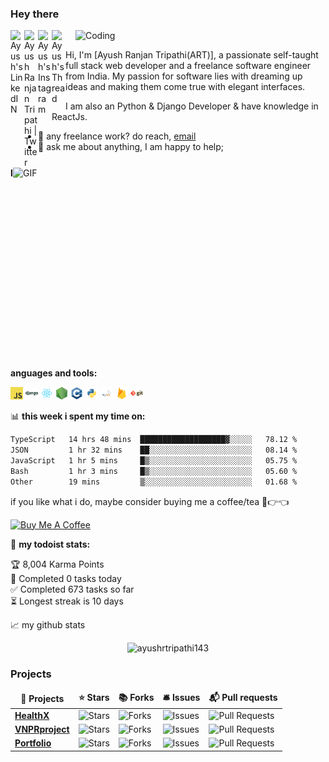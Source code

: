 ### Hey there 
<a href="https://www.linkedin.com/in/ayushranjantripathi/">
  <img align="left" alt="Ayush's LinkedIN" width="22px" src="https://raw.githubusercontent.com/hussainweb/hussainweb/main/icons/linkedin.png" />
</a>
<a href=" https://twitter.com/ayushrtripathi ">
  <img align="left" alt="Ayush Ranjan Tripathi | Twitter" width="22px" src="https://raw.githubusercontent.com/hussainweb/hussainweb/main/icons/twitter.png" />
</a>
<a href=" https://instagram.com/ayush_r_tripathi143 ">
  <img align="left" alt="Ayush's Instagram" width="22px" src="https://raw.githubusercontent.com/hussainweb/hussainweb/main/icons/instagram.png" />
</a>
<a href="https://www.threads.net/@ayush_r_tripathi143">
  <img align="left" alt="Ayush's Thread" width="22px" src="https://raw.githubusercontent.com/hussainweb/hussainweb/main/icons/threads.png" />
</a>

<img align="right" alt="Coding" width="400" src="https://th.bing.com/th/id/R.54c9af226721e95539a5cd9592d635bb?rik=pQNFNX3MXrFJdQ&riu=http%3a%2f%2fstore.outsourcingpundit.com%2fwp-content%2fuploads%2f2019%2f01%2ffocus-animation.gif&ehk=68Llss3Mjyn992cDHPwHGdT7F4pj746e%2fDDu6l4ZzHA%3d&risl=&pid=ImgRaw&r=0">

<br />

Hi, I'm [Ayush Ranjan Tripathi(ART)], a passionate self-taught full stack web developer and a freelance software engineer from India. My passion for software lies with dreaming up ideas and making them come true with elegant interfaces.

I am also an Python & Django Developer & have knowledge in ReactJs.


  <img align="right" alt="GIF" src="https://github.com/ayushrtripathi143/ayushrtripathi143/blob/master/code.gif?raw=true" width="500" height="320" />
  
- 💼 any freelance work? do reach,  [email](mailto:ayushrtripathi143@gmail.com)
- 💬 ask me about anything, I am happy to help;

**languages and tools:**  

<code><img height="20" src="https://raw.githubusercontent.com/github/explore/80688e429a7d4ef2fca1e82350fe8e3517d3494d/topics/javascript/javascript.png"></code>
<code><img height="20" src="https://raw.githubusercontent.com/github/explore/80688e429a7d4ef2fca1e82350fe8e3517d3494d/topics/django/django.png"></code>
<code><img height="20" src="https://raw.githubusercontent.com/github/explore/80688e429a7d4ef2fca1e82350fe8e3517d3494d/topics/react/react.png"></code>
<code><img height="20" src="https://raw.githubusercontent.com/github/explore/80688e429a7d4ef2fca1e82350fe8e3517d3494d/topics/nodejs/nodejs.png"></code>
<code><img height="20" src="https://raw.githubusercontent.com/github/explore/80688e429a7d4ef2fca1e82350fe8e3517d3494d/topics/cpp/cpp.png"></code>
<code><img height="20" src="https://raw.githubusercontent.com/github/explore/80688e429a7d4ef2fca1e82350fe8e3517d3494d/topics/python/python.png"></code>
<code><img height="20" src="https://raw.githubusercontent.com/github/explore/80688e429a7d4ef2fca1e82350fe8e3517d3494d/topics/mysql/mysql.png"></code>
<code><img height="20" src="https://raw.githubusercontent.com/github/explore/80688e429a7d4ef2fca1e82350fe8e3517d3494d/topics/firebase/firebase.png"></code>
<code><img height="20" src="https://raw.githubusercontent.com/github/explore/80688e429a7d4ef2fca1e82350fe8e3517d3494d/topics/git/git.png"></code>

📊 **this week i spent my time on:**
<!--START_SECTION:waka-->

```txt
TypeScript   14 hrs 48 mins  ███████████████████▓░░░░░   78.12 %
JSON         1 hr 32 mins    ██░░░░░░░░░░░░░░░░░░░░░░░   08.14 %
JavaScript   1 hr 5 mins     █▒░░░░░░░░░░░░░░░░░░░░░░░   05.75 %
Bash         1 hr 3 mins     █▒░░░░░░░░░░░░░░░░░░░░░░░   05.60 %
Other        19 mins         ▒░░░░░░░░░░░░░░░░░░░░░░░░   01.68 %
```

<!--END_SECTION:waka-->

if you like what i do, maybe consider buying me a coffee/tea 🥺👉👈

<a href="https://www.buymeacoffee.com/ayushrtripathi143" target="_blank"><img src="https://cdn.buymeacoffee.com/buttons/v2/default-red.png" alt="Buy Me A Coffee" width="150" ></a>

🚧 **my todoist stats:**
<!-- TODO-IST:START -->
🏆  8,004 Karma Points           
🌸  Completed 0 tasks today           
✅  Completed 673 tasks so far           
⏳  Longest streak is 10 days
<!-- TODO-IST:END -->


📈 my github stats

<p align="center"> <img src="https://github-readme-stats.vercel.app/api?username=ayushrtripathi143&show_icons=true&theme=gotham" alt="ayushrtripathi143" />

<h3>Projects</h3>
<table>
  <thead align="center">
    <tr border: none;>
      <td><b>🎁 Projects</b></td>
      <td><b>⭐ Stars</b></td>
      <td><b>📚 Forks</b></td>
      <td><b>🛎 Issues</b></td>
      <td><b>📬 Pull requests</b></td>
    </tr>
  </thead>
  <tbody>
    <tr>
      <td><a href="https://github.com/ayushrtripathi143/HealthX"><b>HealthX</b></a></td>
      <td><img alt="Stars" src="https://img.shields.io/github/stars/ayushrtripati143/HealthX?style=flat-square&labelColor=343b41"/></td>
      <td><img alt="Forks" src="https://img.shields.io/github/forks/ayushrtripati143/HealthX?style=flat-square&labelColor=343b41"/></td>
      <td><img alt="Issues" src="https://img.shields.io/github/issues/ayushrtripati143/HealthX?style=flat-square&labelColor=343b41"/></td>
      <td><img alt="Pull Requests" src="https://img.shields.io/github/issues-pr/ayushrtripati143/HealthX?style=flat-square&labelColor=343b41"/></td>
    </tr>
    <tr>
      <td><a href="https://github.com/ayushrtripathi143/VNPRproject"><b>VNPRproject</b></a></td>
      <td><img alt="Stars" src="https://img.shields.io/github/stars/ayushrtripati143/VNPRproject?style=flat-square&labelColor=343b41"/></td>
      <td><img alt="Forks" src="https://img.shields.io/github/forks/ayushrtripati143/VNPRproject?style=flat-square&labelColor=343b41"/></td>
      <td><img alt="Issues" alt="Issues" src="https://img.shields.io/github/issues/ayushrtripati143/VNPRproject?style=flat-square&labelColor=343b41"/></td>
      <td><img alt="Pull Requests" src="https://img.shields.io/github/issues-pr/ayushrtripati143/VNPRproject?style=flat-square&labelColor=343b41"/></td>
    </tr>
    <tr>
      <td><a href="https://github.com/ayushrtripathi143/Portfolio"><b>Portfolio</b></a></td>
      <td><img alt="Stars" src="https://img.shields.io/github/stars/ayushrtripati143/Portfolio?style=flat-square&labelColor=343b41"/></td>
      <td><img alt="Forks" src="https://img.shields.io/github/forks/ayushrtripati143/Portfolio?style=flat-square&labelColor=343b41"/></td>
      <td><img alt="Issues" alt="Issues" src="https://img.shields.io/github/issues/ayushrtripati143/Portfolio?style=flat-square&labelColor=343b41"/></td>
      <td><img alt="Pull Requests" src="https://img.shields.io/github/issues-pr/ayushrtripati143/Portfolio?style=flat-square&labelColor=343b41"/></td>
    </tr>
  </tbody>
</table>
